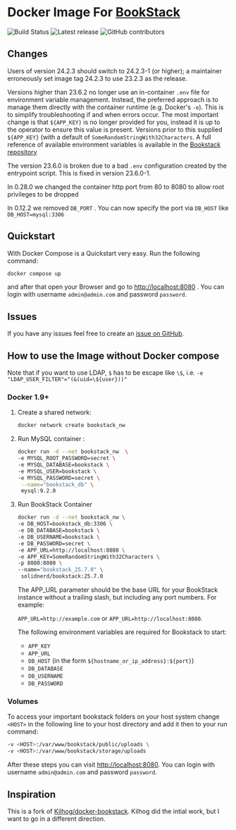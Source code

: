 # Docker Image For [BookStack](https://github.com/ssddanbrown/BookStack)

![Build Status](https://img.shields.io/github/actions/workflow/status/solidnerd/docker-bookstack/master.yml)
![Latest release](https://img.shields.io/github/v/tag/solidnerd/docker-bookstack?label=Latest%20release)
![GitHub contributors](https://img.shields.io/github/contributors/solidnerd/docker-bookstack)

## Changes

Users of version 24.2.3 should switch to 24.2.3-1 (or higher); a maintainer
erroneously set image tag 24.2.3 to use 23.2.3 as the release.

Versions higher than 23.6.2 no longer use an in-container `.env` file for
environment variable management. Instead, the preferred approach is to manage
them directly with the container runtime (e.g. Docker's `-e`). This is to
simplify troubleshooting if and when errors occur. The most important change is
that `${APP_KEY}` is no longer provided for you, instead it is up to the
operator to ensure this value is present. Versions prior to this supplied
`${APP_KEY}` (with a default of `SomeRandomStringWith32Characters`. A full
reference of available environment variables is available in the [Bookstack
repository](https://github.com/BookStackApp/BookStack/blob/development/.env.example.complete)

The version 23.6.0 is broken due to a bad `.env` configuration created by the
entrypoint script. This is fixed in version 23.6.0-1.

In 0.28.0 we changed the container http port from 80 to 8080 to allow root
privileges to be dropped

In 0.12.2 we removed `DB_PORT` . You can now specify the port via `DB_HOST` like
`DB_HOST=mysql:3306`

## Quickstart

With Docker Compose is a Quickstart very easy. Run the following command:

```bash
docker compose up
```

and after that open your Browser and go to
[http://localhost:8080](http://localhost:8080) . You can login with username
`admin@admin.com` and password `password`.

## Issues

If you have any issues feel free to create an [issue on GitHub](https://github.com/solidnerd/docker-bookstack/issues).

## How to use the Image without Docker compose

Note that if you want to use LDAP, `$` has to be escape like `\$`, i.e. `-e "LDAP_USER_FILTER"="(&(uid=\${user}))"`

### Docker 1.9+

1. Create a shared network:

   ```bash
   docker network create bookstack_nw
   ```

2. Run MySQL container :

   ```bash
   docker run -d --net bookstack_nw  \
   -e MYSQL_ROOT_PASSWORD=secret \
   -e MYSQL_DATABASE=bookstack \
   -e MYSQL_USER=bookstack \
   -e MYSQL_PASSWORD=secret \
    --name="bookstack_db" \
    mysql:9.2.0
   ```

3. Run BookStack Container

   ```bash
   docker run -d --net bookstack_nw \
   -e DB_HOST=bookstack_db:3306 \
   -e DB_DATABASE=bookstack \
   -e DB_USERNAME=bookstack \
   -e DB_PASSWORD=secret \
   -e APP_URL=http://localhost:8080 \
   -e APP_KEY=SomeRandomStringWith32Characters \
   -p 8080:8080 \
   --name="bookstack_25.7.0" \
    solidnerd/bookstack:25.7.0
   ```

    The APP_URL parameter should be the base URL for your BookStack instance without
    a trailing slash, but including any port numbers. For example:

    `APP_URL=http://example.com` or `APP_URL=http://localhost:8080`.

    The following environment variables are required for Bookstack to start:
    - `APP_KEY`
    - `APP_URL`
    - `DB_HOST` (in the form `${hostname_or_ip_address}:${port}`)
    - `DB_DATABASE`
    - `DB_USERNAME`
    - `DB_PASSWORD`

### Volumes

To access your important bookstack folders on your host system change `<HOST>`
in the following line to your host directory and add it then to your run
command:

```bash
-v <HOST>:/var/www/bookstack/public/uploads \
-v <HOST>:/var/www/bookstack/storage/uploads
```

After these steps you can visit [http://localhost:8080](http://localhost:8080).
You can login with username `admin@admin.com` and password `password`.

## Inspiration

This is a fork of
[Kilhog/docker-bookstack](https://github.com/Kilhog/docker-bookstack). Kilhog
did the intial work, but I want to go in a different direction.
